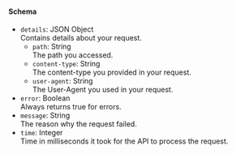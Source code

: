 <h4>Schema</h4>

- `details`: JSON Object  
  Contains details about your request.
    - `path`: String  
      The path you accessed.
    - `content-type`: String  
      The content-type you provided in your request.
    - `user-agent`: String  
      The User-Agent you used in your request.
- `error`: Boolean  
  Always returns true for errors.
- `message`: String  
  The reason why the request failed.
- `time`: Integer  
  Time in milliseconds it took for the API to process the request.